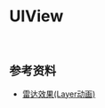 # UIView

<br>

## 参考资料

* [雷达效果(Layer动画)](http://blog.csdn.net/linpeng_1/article/details/32124189)
